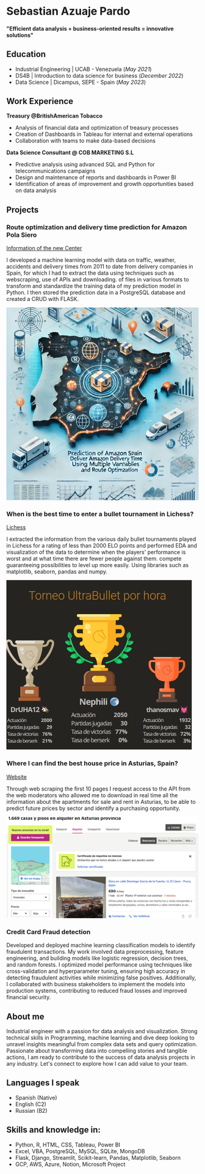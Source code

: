 # Sebastian Azuaje Pardo

#### "Efficient data analysis + business-oriented results = innovative solutions"

## Education
- Industrial Engineering | UCAB - Venezuela (_May 2021_)								       		
- DS4B	| Introduction to data science for business (_December 2022_)	 			        		
- Data Science | Dicampus, SEPE - Spain (_May 2023_)

## Work Experience
**Treasury @BritishAmerican Tobacco**
- Analysis of financial data and optimization of treasury processes
- Creation of Dashboards in Tableau for internal and external operations
- Collaboration with teams to make data-based decisions

**Data Science Consultant @ COB MARKETING S.L**
- Predictive analysis using advanced SQL and Python for telecommunications campaigns
- Design and maintenance of reports and dashboards in Power BI
- Identification of areas of improvement and growth opportunities based on data analysis
  
## Projects
### Route optimization and delivery time prediction for Amazon Pola Siero
[Information of the new Center](https://www.linkedin.com/jobs/amazon-empleos-pola-de-siero/)

I developed a machine learning model with data on traffic, weather, accidents and delivery times from 2011 to date from delivery companies in Spain, for which I had to extract the data using techniques such as webscraping, use of APIs and downloading. of files in various formats to transform and standardize the training data of my prediction model in Python. I then stored the prediction data in a PostgreSQL database and created a CRUD with FLASK.

![Cover of the project made with GPT4](/4GITHUB/imagenes/cover_project.webp)

### When is the best time to enter a bullet tournament in Lichess?
[Lichess](https://lichess.org/es/tournament)

I extracted the information from the various daily bullet tournaments played in Lichess for a rating of less than 2000 ELO points and performed EDA and visualization of the data to determine when the players' performance is worst and at what time there are fewer people against them. compete guaranteeing possibilities to level up more easily. Using libraries such as matplotlib, seaborn, pandas and numpy.

![Tournaments](/4GITHUB/imagenes/lichess.png)

### Where I can find the best house price in Asturias, Spain?
[Website](https://www.idealista.com/alquiler-viviendas/asturias/)

Through web scraping the first 10 pages I request access to the API from the web moderators who allowed me to download in real time all the information about the apartments for sale and rent in Asturias, to be able to predict future prices by sector and identify a purchasing opportunity. 

![Idealista](/4GITHUB/imagenes/idealista.png)

### Credit Card Fraud detection

Developed and deployed machine learning classification models to identify fraudulent transactions. My work involved data preprocessing, feature engineering, and building models like logistic regression, decision trees, and random forests. I optimized model performance using techniques like cross-validation and hyperparameter tuning, ensuring high accuracy in detecting fraudulent activities while minimizing false positives. Additionally, I collaborated with business stakeholders to implement the models into production systems, contributing to reduced fraud losses and improved financial security.

## About me

Industrial engineer with a passion for data analysis and visualization. Strong technical skills in Programming, machine learning and dive deep looking to unravel insights meaningful from complex data sets and query optimization.
Passionate about transforming data into compelling stories and tangible actions, I am ready to contribute to the success of data analysis projects in any industry. Let's connect to explore how I can add value to your team.

## Languages I speak

- Spanish (Native)
- English (C2)
- Russian (B2)

## Skills and knowledge in:

- Python, R, HTML, CSS, Tableau, Power BI
- Excel, VBA, PostgreSQL, MySQL, SQLite, MongoDB
- Flask, Django, Streamlit, Scikit-learn, Pandas, Matplotlib, Seaborn
- GCP, AWS, Azure, Notion, Microsoft Project
